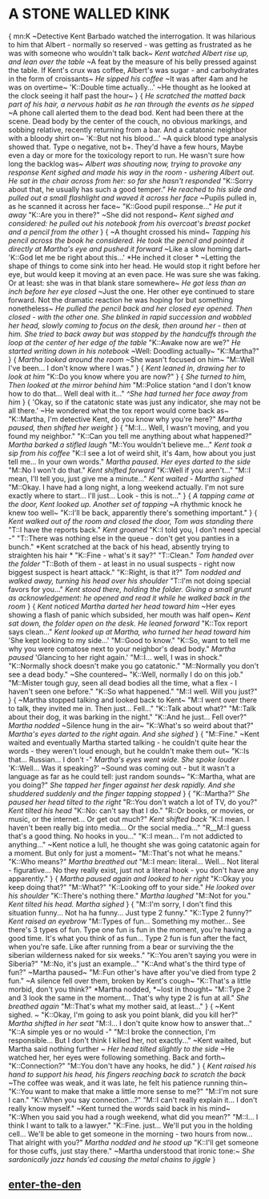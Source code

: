 # A STONE WALLED KINK
{
mn:K
~Detective Kent Barbado watched the interrogation.
It was hilarious to him that Albert - normally so reserved - was getting as frustrated as he was with someone who wouldn't talk back~
*Kent watched Albert rise up, and lean over the table*
~A feat by the measure of his belly pressed against the table.
If Kent's crux was coffee, Albert's was sugar - and carbohydrates in the form of croissants~
*He sipped his coffee*
~It was after 4am and he was on overtime~
'K::Double time actually...'
~He thought as he looked at the clock seeing it half past the hour~
}
{
*He scratched the matted back part of his hair, a nervous habit as he ran through the events as he sipped*
~A phone call alerted them to the dead bod.
Kent had been there at the scene.
Dead body by the center of the couch, no obvious markings, and sobbing relative, recently returning from a bar.
And a catatonic neighbor with a bloody shirt on~
'K::But not his blood...'
~A quick blood type analysis showed that.
Type o negative, not b+.
They'd have a few hours, Maybe even a day or more for the toxicology report to run.
He wasn't sure how long the backlog was~
*Albert was shouting now, trying to provoke any response*
*Kent sighed and made his way in the room - ushering Albert out.
He sat in the chair across from her: so far she hasn't responded*
"K::Sorry about that, he usually has such a good temper."
*He reached to his side and pulled out a small flashlight and waved it across her face*
~Pupils pulled in, as he scanned it across her face~
"K::Good pupil response..."
*He put it away*
"K::Are you in there?"
~She did not respond~
*Kent sighed and considered: he pulled out his notebook from his overcoat's breast pocket and a pencil from the other*
}
{
~A thought crossed his mind~
*Tapping his pencil across the book he considered.
He took the pencil and pointed it directly at Martha's eye and pushed it forward*
~Like a slow homing dart~ 
'K::God let me be right about this...' 
*He inched it closer *
~Letting the shape of things to come sink into her head.
He would stop it right before her eye, but would keep it moving at an even pace.
He was sure she was faking.
Or at least: she was in that blank stare somewhere~
*He got less than an inch before her eye closed*
~Just the one.
Her other eye continued to stare forward.
Not the dramatic reaction he was hoping for but something nonetheless~
*He pulled the pencil back and her closed eye opened.
Then closed - with the other one.
She blinked in rapid succession and wobbled her head, slowly coming to focus on the desk, then around her - then at him.
She tried to back away but was stopped by the handcuffs through the loop at the center of her edge of the table*
"K::Awake now are we?"
*He started writing down in his notebook*
~Well: Doodling actually~
"K::Martha?"
}
{
*Martha looked around the room*
~She wasn't focused on him~
"M::Well I've been... 
I don't know where I was."
}
{
*Kent leaned in, drawing her to look at him*
"K::Do you know where you are now?"
}
{
*She turned to him, Then looked at the mirror behind him*
"M::Police station ^and I don't know how to do that... 
Well deal with it..."
*^She had turned her face away from him*
}
{
'Okay, so if the catatonic state was just any indicator, she may not be all there.'
~He wondered what the tox report would come back as~
"K::Martha, I'm detective Kent, do you know why you're here?"
*Martha paused, then shifted her weight*
}
{
"M::I... 
Well, I wasn't moving, and you found my neighbor."
"K::Can you tell me anything about what happened?"
*Martha barked a stifled laugh*
"M::You wouldn't believe me..."
*Kent took a sip from his coffee*
"K::I see a lot of weird shit, it's 4am, how about you just tell me... 
In your own words."
*Martha paused.
Her eyes darted to the side*
"M::No I won't do that."
*Kent shifted forward*
"K::Well if you aren't..."
"M::I mean, I'll tell you, just give me a minute..."
*Kent waited - Martha sighed*
"M::Okay. I have had a long night, a long weekend actually. 
I'm not sure exactly where to start... 
I'll just... 
Look - this is not..."
}
{
*A tapping came at the door, Kent looked up.
Another set of tapping*
~A rhythmic knock he knew too well~
"K::I'll be back, apparently there's something important."
}
{
*Kent walked out of the room and closed the door, Tom was standing there*
"T::I have the reports back."
*Kent groaned*
"K::I told you, I don't need special -"
"T::There was nothing else in the queue - don't get you panties in a bunch."
*Kent scratched at the back of his head, absently trying to straighten his hair *
"K::Fine - what's it say?"
"T::Clean."
*Tom handed over the folder*
"T::Both of them - at least in no usual suspects - right now biggest suspect is heart attack."
"K::Right, is that it?"
*Tom nodded and walked away, turning his head over his shoulder*
"T::I'm not doing special favors for you..."
*Kent stood there, holding the folder. 
Giving a small grunt as acknowledgement: he opened and read it while he walked back in the room*
}
{
*Kent noticed Martha darted her head toward him*
~Her eyes showing a flash of panic which subsided, her mouth was half open~
*Kent sat down, the folder open on the desk.
He leaned forward*
"K::Tox report says clean..."
*Kent looked up at Martha, who turned her head toward him*
'She kept looking to my side...'
"M::Good to know."
"K::So, want to tell me why you were comatose next to your neighbor's dead body."
*Martha paused*
'Glancing to her right again.'
"M::I... well, I was in shock."
"K::Normally shock doesn't make you go catatonic."
"M::Normally you don't see a dead body."
~She countered~
"K::Well, normally I do on this job."
"M::Mister tough guy, seen all dead bodies all the time, what a flex - I haven't seen one before."
"K::So what happened."
"M::I well. 
Will you just?"
}
{
~Martha stopped talking and looked back to Kent~
"M::I went over there to talk, they invited me in. 
Then just... 
Fell..."
"K::Talk about what?"
"M::Talk about their dog, it was barking in the night."
"K::And he just... 
Fell over?"
*Martha nodded*
~Silence hung in the air~
"K::What's so weird about that?"
*Martha's eyes darted to the right again.
And she sighed*
}
{
"M::Fine."
~Kent waited and eventually Martha started talking - he couldn't quite hear the words - they weren't loud enough, but he couldn't make them out~
"K::Is that... 
Russian... 
I don't -"
*Martha's eyes went wide.
She spoke louder*
'K::Well...
Was it speaking?'
~Sound was coming out - but it wasn't a language as far as he could tell: just random sounds~
"K::Martha, what are you doing?"
*She tapped her finger against her desk rapidly.
And she shuddered suddenly and the finger tapping stopped*
}
{
"K::Martha?"
*She paused her head tilted to the right*
"R::You don't watch a lot of TV, do you?"
*Kent tilted his head*
"K::No: can't say that I do."
"R::Or books, or movies, or music, or the internet... 
Or get out much?"
*Kent shifted back*
"K::I mean. 
I haven't been really big into media... 
Or the social media..."
"R__M::I guess that's a good thing. 
No hooks in you..."
"K::I mean...
I'm not addicted to anything..."
~Kent notice a lull, he thought she was going catatonic again for a moment.
But only for just a moment~
"M::That's not what he means."
"K::Who means?"
*Martha breathed out*
"M::I mean: literal... 
Well... 
Not literal - figurative... 
No they really exist, just not a literal hook - you don't have any apparently."
}
{
*Martha paused again and looked to her right*
"K::Okay you keep doing that?"
"M::What?"
"K::Looking off to your side."
*He looked over his shoulder*
"K::There's nothing there."
*Martha laughed*
"M::Not for you."
*Kent tilted his head.
Martha sighed*
}
{
"M::I'm sorry, I don't find this situation funny... 
Not ha ha funny... 
Just type 2 funny."
"K::Type 2 funny?"
*Kent raised an eyebrow*
"M::Types of fun...
Something my mother... 
See there's 3 types of fun. 
Type one fun is fun in the moment, you're having a good time. 
It's what you think of as fun... 
Type 2 fun is fun after the fact, when you're safe. 
Like after running from a bear or surviving the the siberian wilderness naked for six weeks."
"K::You aren't saying you were in Siberia?"
"M::No, it's just an example..."
"K::And what's the third type of fun?"
~Martha paused~
"M::Fun other's have after you've died from type 2 fun."
~A silence fell over them, broken by Kent's cough~
"K::That's a little morbid, don't you think?"
*Martha nodded, *~lost in thought~
"M::Type 2 and 3 look the same in the moment...
That's why type 2 is fun at all."
*She breathed again*
"M::That's what my mother said, at least..."
}
{
~Kent sighed. ~
"K::Okay, I'm going to ask you point blank, did you kill her?"
*Martha shifted in her seat*
"M::I... 
I don't quite know how to answer that..."
"K::A simple yes or no would -"
"M::I broke the connection, I'm responsible... 
But I don't think I killed her, not exactly..."
~Kent waited, but Martha said nothing further ~
*Her head tilted slightly to the side*
~He watched her, her eyes were following something.
Back and forth~
"K::Connection?"
"M::You don't have any hooks, he did."
}
{
*Kent raised his hand to support his head, his fingers reaching back to scratch the back*
~The coffee was weak, and it was late, he felt his patience running thin~
"K::You want to make that make a little more sense to me?"
"M::I'm not sure I can."
"K::When you say connection...?"
"M::I can't really explain it...
 I don't really know myself."
~Kent turned the words said back in his mind~
"K::When you said you had a rough weekend, what did you mean?"
"M::I...
I think I want to talk to a lawyer."
"K::Fine. just... 
We'll put you in the holding cell...
We'll be able to get someone in the morning - two hours from now... 
That alright with you?"
*Martha nodded and he stood up*
"K::I'll get someone for those cuffs, just stay there."
~Martha understood that ironic tone:~
*She sardonically jazz hands'ed causing the metal chains to jiggle*
}

## [enter-the-den](enter-the-den.md)
